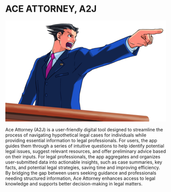 # ACE ATTORNEY, A2J 

![Pheonix](./pheonix.png)

Ace Attorney (A2J) is a user-friendly digital tool designed to streamline the process of navigating hypothetical legal cases for individuals while providing essential information to legal professionals. For users, the app guides them through a series of intuitive questions to help identify potential legal issues, suggest relevant resources, and offer preliminary advice based on their inputs. For legal professionals, the app aggregates and organizes user-submitted data into actionable insights, such as case summaries, key facts, and potential legal strategies, saving time and improving efficiency. By bridging the gap between users seeking guidance and professionals needing structured information, Ace Attorney enhances access to legal knowledge and supports better decision-making in legal matters.